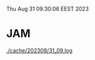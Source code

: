 Thu Aug 31 09:30:06 EEST 2023
# JAM
<a href='./cache/202308/31_09.log'>./cache/202308/31_09.log</a>
